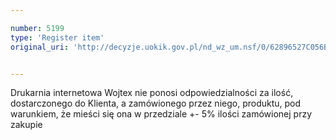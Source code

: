 ```yaml
---

number: 5199
type: 'Register item'
original_uri: 'http://decyzje.uokik.gov.pl/nd_wz_um.nsf/0/62896527C056BAB0C1257BCD003B87CF?OpenDocument'


---
```


Drukarnia internetowa Wojtex nie ponosi odpowiedzialności za ilość, dostarczonego do Klienta, a zamówionego przez niego, produktu, pod warunkiem, że mieści się ona w przedziale +- 5% ilości zamówionej przy zakupie
